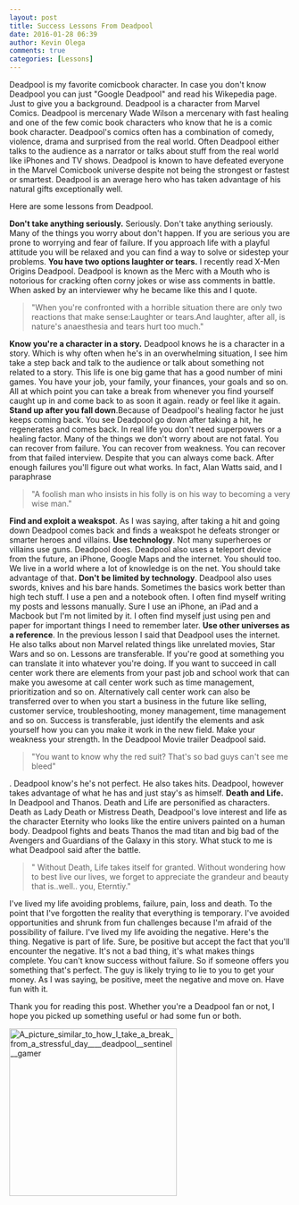```yaml
---
layout: post
title: Success Lessons From Deadpool
date: 2016-01-28 06:39
author: Kevin Olega
comments: true
categories: [Lessons]
---
```

Deadpool is my favorite comicbook character. In case you don't know Deadpool you can just "Google Deadpool" and read his Wikepedia page. Just to give you a background. Deadpool is a character from Marvel Comics. Deadpool is mercenary Wade Wilson a mercenary with fast healing and one of the few comic book characters who know that he is a comic book character. Deadpool's comics often has a combination of comedy, violence, drama and surprised from the real world. Often Deadpool either talks to the audience as a narrator or talks about stuff from the real world like iPhones and TV shows. Deadpool is known to have defeated everyone in the Marvel Comicbook universe despite not being the strongest or fastest or smartest. Deadpool is an average hero who has taken advantage of his natural gifts exceptionally well.

Here are some lessons from Deadpool.

<strong>Don't take anything seriously.</strong> Seriously. Don't take anything seriously. Many of the things you worry about don't happen. If you are serious you are prone to worrying and fear of failure. If you approach life with a playful attitude you will be relaxed and you can find a way to solve or sidestep your problems.
<strong>You have two options laughter or tears.</strong> I recently read X-Men Origins Deadpool. Deadpool is known as the Merc with a Mouth who is notorious for cracking often corny jokes or wise ass comments in battle. When asked by an interviewer why he became like this and I quote.
<blockquote>"When you're confronted with a horrible situation there are only two reactions that make sense:Laughter or tears.And laughter, after all, is nature's anaesthesia and tears hurt too much."</blockquote>
<strong>Know you're a character in a story.</strong> Deadpool knows he is a character in a story. Which is why often when he's in an overwhelming situation, I see him take a step back and talk to the audience or talk about something not related to a story. This life is one big game that has a good number of mini games. You have your job, your family, your finances, your goals and so on. All at which point you can take a break from whenever you find yourself caught up in and come back to as soon it again. ready or feel like it again.
<strong>Stand up after you fall down</strong>.Because of Deadpool's healing factor he just keeps coming back. You see Deadpool go down after taking a hit, he regenerates and comes back. In real life you don't need superpowers or a healing factor. Many of the things we don't worry about are not fatal. You can recover from failure. You can recover from weakness. You can recover from that failed interview. Despite that you can always come back. After enough failures you'll figure out what works. In fact, Alan Watts said, and I paraphrase
<blockquote>"A foolish man who insists in his folly is on his way to becoming a very wise man."</blockquote>
<strong>Find and exploit a weakspot</strong>. As I was saying, after taking a hit and going down Deadpool comes back and finds a weakspot he defeats stronger or smarter heroes and villains.
<strong>Use technology</strong>. Not many superheroes or villains use guns. Deadpool does. Deadpool also uses a teleport device from the future, an iPhone, Google Maps and the internet. You should too. We live in a world where a lot of knowledge is on the net. You should take advantage of that.
<strong>Don't be limited by technology</strong>. Deadpool also uses swords, knives and his bare hands. Sometimes the basics work better than high tech stuff. I use a pen and a notebook often. I often find myself writing my posts and lessons manually. Sure I use an iPhone, an iPad and a Macbook but I'm not limited by it. I often find myself just using pen and paper for important things I need to remember later.
<strong>Use other universes as a reference</strong>. In the previous lesson I said that Deadpool uses the internet. He also talks about non Marvel related things like unrelated movies, Star Wars and so on. Lessons are transferable. If you're good at something you can translate it into whatever you're doing. If you want to succeed in call center work there are elements from your past job and school work that can make you awesome at call center work such as time management, prioritization and so on. Alternatively call center work can also be transferred over to when you start a business in the future like selling, customer service, troubleshooting, money management, time management and so on. Success is transferable, just identify the elements and ask yourself how you can you make it work in the new field.
Make your weakness your strength. In the Deadpool Movie trailer Deadpool said.
<blockquote>"You want to know why the red suit? That's so bad guys can't see me bleed"</blockquote>
. Deadpool know's he's not perfect. He also takes hits. Deadpool, however takes advantage of what he has and just stay's as himself.
<strong>Death and Life.</strong> In Deadpool and Thanos. Death and Life are personified as characters. Death as Lady Death or Mistress Death, Deadpool's love interest and life as the character Eternity who looks like the entire univers painted on a human body. Deadpool fights and beats Thanos the mad titan and big bad of the Avengers and Guardians of the Galaxy in this story. What stuck to me is what Deadpool said after the battle.
<blockquote>" Without Death, Life takes itself for granted. Without wondering how to best live our lives, we forget to appreciate the grandeur and beauty that is..well.. you, Eterntiy."</blockquote>
I've lived my life avoiding problems, failure, pain, loss and death. To the point that I've forgotten the reality that everything is temporary. I've avoided opportunities and shrunk from fun challenges because I'm afraid of the possibility of failure. I've lived my life avoiding the negative. Here's the thing. Negative is part of life. Sure, be positive but accept the fact that you'll encounter the negative. It's not a bad thing, it's what makes things complete. You can't know success without failure. So if someone offers you something that's perfect. The guy is likely trying to lie to you to get your money. As I was saying, be positive, meet the negative and move on. Have fun with it.

Thank you for reading this post. Whether you're a Deadpool fan or not, I hope you picked up something useful or had some fun or both.

<img class="alignnone size-medium wp-image-85" src="http://callcentertrainingtips.com/wp-content/uploads/2016/01/A_picture_similar_to_how_I_take_a_break_from_a_stressful_day____deadpool__sentinel__gamer-300x300.jpg" alt="A_picture_similar_to_how_I_take_a_break_from_a_stressful_day____deadpool__sentinel__gamer" width="300" height="300" />
